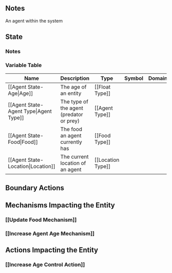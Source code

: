 ## Notes
An agent within the system
## State
### Notes

### Variable Table
| Name | Description | Type | Symbol | Domain |
| --- | --- | --- | --- | --- |
|[[Agent State-Age\|Age]]|The age of an entity|[[Float Type]]|||
|[[Agent State-Agent Type\|Agent Type]]|The type of the agent (predator or prey)|[[Agent Type]]|||
|[[Agent State-Food\|Food]]|The food an agent currently has|[[Food Type]]|||
|[[Agent State-Location\|Location]]|The current location of an agent|[[Location Type]]|||


## Boundary Actions
## Mechanisms Impacting the Entity
### [[Update Food Mechanism]]
### [[Increase Agent Age Mechanism]]
## Actions Impacting the Entity
### [[Increase Age Control Action]]
